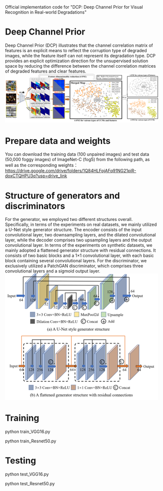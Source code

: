 Official implementation code for "DCP: Deep Channel Prior for Visual Recognition in Real-world Degradations"

# Deep Channel Prior
Deep Channel Prior (DCP) illustrates that the channel correlation matrix of features is an explicit means to reflect the corruption type of degraded images, while the feature itself can not represent its degradation type. DCP provides an explicit optimization direction for the unsupervised solution space by reducing the difference between the channel correlation matrices of degraded features and clear features.
![Deep Channel Prior from unpaired real clear and degraded images](https://github.com/liyuhang166/Deep_Channel_Prior/blob/main/Fig2-Gram2.png)

# Prepare data and weights
You can download the training data (100 unpaired images) and test data (50,000 foggy images) of ImageNet-C (fog5) from the following path, as well as the corresponding weights：
https://drive.google.com/drive/folders/1Q84HLFpjAFq91NG21piR-doxCTQHPU3q?usp=drive_link

# Structure of generators and discriminators
For the generator, we employed two different structures overall. Specifically, in terms of the experiments on real datasets, we mainly utilized a U-Net style generator structure. The encoder consists of the input convolutional layer, two downsampling layers, and the dilated convolutional layer, while the decoder comprises two upsampling layers and the output convolutional layer. In terms of the experiments on synthetic datasets, we mainly adopted a flattened generator structure with residual connections. It consists of two basic blocks and a 1×1 convolutional layer, with each basic block containing several convolutional layers. For the discriminator, we exclusively utilized a PatchGAN discriminator, which comprises three convolutional layers and a sigmoid output layer.
![Specific structure of the generators and discriminators](https://github.com/liyuhang166/Deep_Channel_Prior/blob/main/Generator.png)

# Training
python train_VGG16.py 

python train_Resnet50.py

# Testing 
python test_VGG16.py

python test_Resnet50.py



